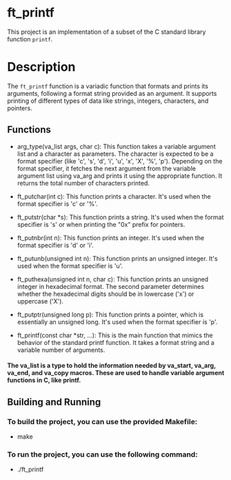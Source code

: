 # ft_printf

This project is an implementation of a subset of the C standard library function `printf`.

# Description

The `ft_printf` function is a variadic function that formats and prints its arguments, following a format string provided as an argument. It supports printing of different types of data like strings, integers, characters, and pointers.

## Functions
 * arg_type(va_list args, char c): This function takes a variable argument list and a character as parameters. The character is expected to be a format specifier (like 'c', 's', 'd', 'i', 'u', 'x', 'X', '%', 'p'). Depending on the format specifier, it fetches the next argument from the variable argument list using va_arg and prints it using the appropriate function. It returns the total number of characters printed.

 * ft_putchar(int c): This function prints a character. It's used when the format specifier is 'c' or '%'.

 * ft_putstr(char *s): This function prints a string. It's used when the format specifier is 's' or when printing the "0x" prefix for pointers.

 * ft_putnbr(int n): This function prints an integer. It's used when the format specifier is 'd' or 'i'.

 * ft_putunb(unsigned int n): This function prints an unsigned integer. It's used when the format specifier is 'u'.

 * ft_puthexa(unsigned int n, char c): This function prints an unsigned integer in hexadecimal format. The second parameter determines whether the hexadecimal digits should be in lowercase ('x') or uppercase ('X').

 * ft_putptr(unsigned long p): This function prints a pointer, which is essentially an unsigned long. It's used when the format specifier is 'p'.

 * ft_printf(const char *str, ...): This is the main function that mimics the behavior of the standard printf function. It takes a format string and a variable number of arguments.

 #### The va_list is a type to hold the information needed by va_start, va_arg, va_end, and va_copy macros. These are used to handle variable argument functions in C, like printf.
 
## Building and Running
  ### To build the project, you can use the provided Makefile:
  * make
  ### To run the project, you can use the following command:
  * ./ft_printf
